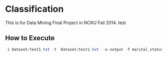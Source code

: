 Classification
==============
This is for Data Mining Final Project in NCKU Fall 2014. 
test

## How to Execute
```java
-i Dataset/test1.txt -t  Dataset/test1.txt  -o output -f marital_status
```
